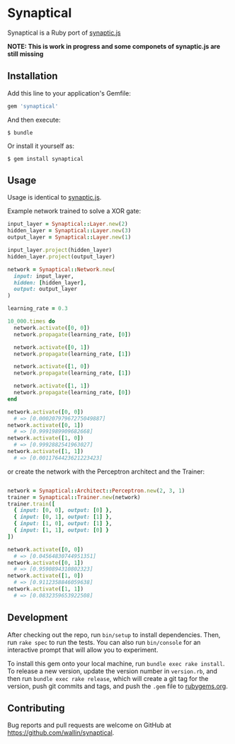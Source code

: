 # Synaptical

Synaptical is a Ruby port of [synaptic.js](https://github.com/cazala/synaptic)

**NOTE: This is work in progress and some componets of synaptic.js are still missing**

## Installation

Add this line to your application's Gemfile:

```ruby
gem 'synaptical'
```

And then execute:

    $ bundle

Or install it yourself as:

    $ gem install synaptical

## Usage

Usage is identical to [synaptic.js](https://github.com/cazala/synaptic).

Example network trained to solve a XOR gate:

```ruby
input_layer = Synaptical::Layer.new(2)
hidden_layer = Synaptical::Layer.new(3)
output_layer = Synaptical::Layer.new(1)

input_layer.project(hidden_layer)
hidden_layer.project(output_layer)

network = Synaptical::Network.new(
  input: input_layer,
  hidden: [hidden_layer],
  output: output_layer
)

learning_rate = 0.3

10_000.times do
  network.activate([0, 0])
  network.propagate(learning_rate, [0])

  network.activate([0, 1])
  network.propagate(learning_rate, [1])

  network.activate([1, 0])
  network.propagate(learning_rate, [1])

  network.activate([1, 1])
  network.propagate(learning_rate, [0])
end

network.activate([0, 0])
  # => [0.00020797967275049887]
network.activate([0, 1])
  # => [0.9991989909682668]
network.activate([1, 0])
  # => [0.9992882541963027]
network.activate([1, 1])
  # => [0.0011764423621223423]
```

or create the network with the Perceptron architect and the Trainer:

```ruby

network = Synaptical::Architect::Perceptron.new(2, 3, 1)
trainer = Synaptical::Trainer.new(network)
trainer.train([
  { input: [0, 0], output: [0] },
  { input: [0, 1], output: [1] },
  { input: [1, 0], output: [1] },
  { input: [1, 1], output: [0] }
])

network.activate([0, 0])
  # => [0.04564830744951351]
network.activate([0, 1])
  # => [0.9590894310802323]
network.activate([1, 0])
  # => [0.9112358846059638]
network.activate([1, 1])
  # => [0.0832359653922508]

```

## Development

After checking out the repo, run `bin/setup` to install dependencies. Then, run `rake spec` to run the tests. You can also run `bin/console` for an interactive prompt that will allow you to experiment.

To install this gem onto your local machine, run `bundle exec rake install`. To release a new version, update the version number in `version.rb`, and then run `bundle exec rake release`, which will create a git tag for the version, push git commits and tags, and push the `.gem` file to [rubygems.org](https://rubygems.org).

## Contributing

Bug reports and pull requests are welcome on GitHub at https://github.com/wallin/synaptical.
